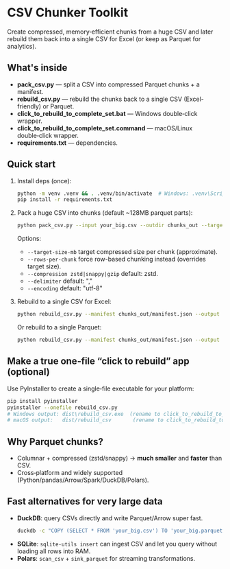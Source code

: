 # CSV Chunker Toolkit

Create compressed, memory‑efficient chunks from a huge CSV and later rebuild them
back into a single CSV for Excel (or keep as Parquet for analytics).

## What's inside
- **pack_csv.py** — split a CSV into compressed Parquet chunks + a manifest.
- **rebuild_csv.py** — rebuild the chunks back to a single CSV (Excel-friendly) or Parquet.
- **click_to_rebuild_to_complete_set.bat** — Windows double‑click wrapper.
- **click_to_rebuild_to_complete_set.command** — macOS/Linux double‑click wrapper.
- **requirements.txt** — dependencies.

## Quick start

1) Install deps (once):
   ```bash
   python -m venv .venv && . .venv/bin/activate  # Windows: .venv\Scripts\activate
   pip install -r requirements.txt
   ```

2) Pack a huge CSV into chunks (default ~128MB parquet parts):
   ```bash
   python pack_csv.py --input your_big.csv --outdir chunks_out --target-size-mb 128
   ```
   Options:
   - `--target-size-mb` target compressed size per chunk (approximate).
   - `--rows-per-chunk` force row-based chunking instead (overrides target size).
   - `--compression zstd|snappy|gzip` default: zstd.
   - `--delimiter` default: ","
   - `--encoding` default: "utf-8"

3) Rebuild to a single CSV for Excel:
   ```bash
   python rebuild_csv.py --manifest chunks_out/manifest.json --output rebuilt.csv
   ```
   Or rebuild to a single Parquet:
   ```bash
   python rebuild_csv.py --manifest chunks_out/manifest.json --output rebuilt.parquet
   ```

## Make a true one‑file “click to rebuild” app (optional)
Use PyInstaller to create a single‑file executable for your platform:
```bash
pip install pyinstaller
pyinstaller --onefile rebuild_csv.py
# Windows output: dist\rebuild_csv.exe  (rename to click_to_rebuild_to_complete_set.exe)
# macOS output:   dist/rebuild_csv       (rename to click_to_rebuild_to_complete_set)
```

## Why Parquet chunks?
- Columnar + compressed (zstd/snappy) → **much smaller** and **faster** than CSV.
- Cross‑platform and widely supported (Python/pandas/Arrow/Spark/DuckDB/Polars).

## Fast alternatives for very large data
- **DuckDB**: query CSVs directly and write Parquet/Arrow super fast.
  ```bash
  duckdb -c "COPY (SELECT * FROM 'your_big.csv') TO 'your_big.parquet' (FORMAT 'parquet');"
  ```
- **SQLite**: `sqlite-utils insert` can ingest CSV and let you query without loading all rows into RAM.
- **Polars**: `scan_csv` + `sink_parquet` for streaming transformations.
